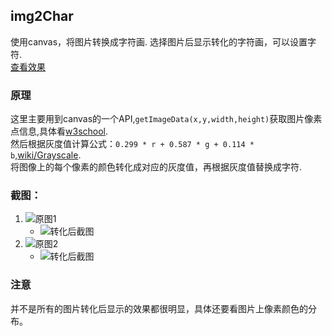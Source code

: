## img2Char
使用canvas，将图片转换成字符画.
选择图片后显示转化的字符画，可以设置字符.<br />
[查看效果](http://htmlpreview.github.io/?https://github.com/Leo-0/img2Char/blob/master/img2Char/demo/index.html)
### 原理
这里主要用到canvas的一个API,`getImageData(x,y,width,height)`获取图片像素点信息,具体看[w3school](http://www.w3school.com.cn/tags/canvas_getimagedata.asp).
<br />
然后根据灰度值计算公式：`0.299 * r + 0.587 * g + 0.114 * b`,[wiki/Grayscale](https://en.wikipedia.org/wiki/Grayscale).
<br />
将图像上的每个像素的颜色转化成对应的灰度值，再根据灰度值替换成字符.
### 截图：
1. ![原图1](https://github.com/Leo-0/img2Char/blob/master/img2Char/screenshot/image_1.jpg)
    - ![转化后截图](https://github.com/Leo-0/img2Char/blob/master/img2Char/screenshot/screenshot_1.png)
2. ![原图2](https://github.com/Leo-0/img2Char/blob/master/img2Char/screenshot/image_2.jpg)
    - ![转化后截图](https://github.com/Leo-0/img2Char/blob/master/img2Char/screenshot/screenshot_2.png)
### 注意
并不是所有的图片转化后显示的效果都很明显，具体还要看图片上像素颜色的分布。
